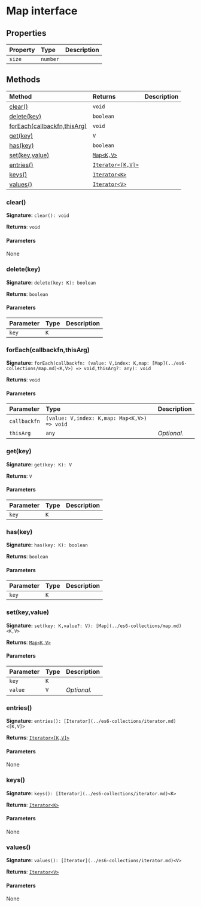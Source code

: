 # Map interface










## Properties

| Property	   | Type	| Description|
|:-------------|:-------|:-----------|
|`size`      | `number` |  |




## Methods

| Method	   |  Returns	| Description|
|:-------------|:-------|:-----------|
|[clear()](#clear)      | `void` |  |
|[delete(key)](#deletekey)      | `boolean` |  |
|[forEach(callbackfn,thisArg)](#foreachcallbackfnthisarg)      | `void` |  |
|[get(key)](#getkey)      | `V` |  |
|[has(key)](#haskey)      | `boolean` |  |
|[set(key,value)](#setkeyvalue)      | [`Map<K,V>`](../es6-collections/map.md) |  |
|[entries()](#entries)      | [`Iterator<[K,V]>`](../es6-collections/iterator.md) |  |
|[keys()](#keys)      | [`Iterator<K>`](../es6-collections/iterator.md) |  |
|[values()](#values)      | [`Iterator<V>`](../es6-collections/iterator.md) |  |




### clear()



**Signature:** `clear(): void`

**Returns**: `void`



#### Parameters
None


### delete(key)



**Signature:** `delete(key: K): boolean`

**Returns**: `boolean`



#### Parameters


| Parameter	   | Type    | Description |
|:-------------|:---------------|:------------|
| `key`    | `K` |  |


### forEach(callbackfn,thisArg)



**Signature:** `forEach(callbackfn: (value: V,index: K,map: [Map](../es6-collections/map.md)<K,V>) => void,thisArg?: any): void`

**Returns**: `void`



#### Parameters


| Parameter	   | Type    | Description |
|:-------------|:---------------|:------------|
| `callbackfn`    | `(value: V,index: K,map: Map<K,V>) => void` |  |
| `thisArg`    | `any` | _Optional._ |


### get(key)



**Signature:** `get(key: K): V`

**Returns**: `V`



#### Parameters


| Parameter	   | Type    | Description |
|:-------------|:---------------|:------------|
| `key`    | `K` |  |


### has(key)



**Signature:** `has(key: K): boolean`

**Returns**: `boolean`



#### Parameters


| Parameter	   | Type    | Description |
|:-------------|:---------------|:------------|
| `key`    | `K` |  |


### set(key,value)



**Signature:** `set(key: K,value?: V): [Map](../es6-collections/map.md)<K,V>`

**Returns**: [`Map<K,V>`](../es6-collections/map.md)



#### Parameters


| Parameter	   | Type    | Description |
|:-------------|:---------------|:------------|
| `key`    | `K` |  |
| `value`    | `V` | _Optional._ |


### entries()



**Signature:** `entries(): [Iterator](../es6-collections/iterator.md)<[K,V]>`

**Returns**: [`Iterator<[K,V]>`](../es6-collections/iterator.md)



#### Parameters
None


### keys()



**Signature:** `keys(): [Iterator](../es6-collections/iterator.md)<K>`

**Returns**: [`Iterator<K>`](../es6-collections/iterator.md)



#### Parameters
None


### values()



**Signature:** `values(): [Iterator](../es6-collections/iterator.md)<V>`

**Returns**: [`Iterator<V>`](../es6-collections/iterator.md)



#### Parameters
None

